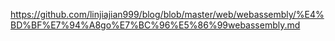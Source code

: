 https://github.com/linjiajian999/blog/blob/master/web/webassembly/%E4%BD%BF%E7%94%A8go%E7%BC%96%E5%86%99webassembly.md